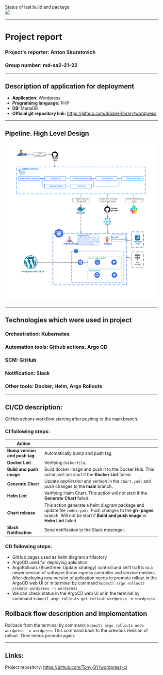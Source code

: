 Status of last build and package <br>
<img src="https://github.com/Tony-BY/wordpress-ci/workflows/Build%20push%20image%20and%20generate%20chart/badge.svg?branch=main" ></br>

---
# **Project report**
### **Project's reporter:** Anton Skuratovich
### **Group number:** md-sa2-21-22
---
## **Description of application for deployment**
- **Application:** Wordpress
- **Programimg language:** PHP
- **DB:** MariaDB
- **Official git repository link:** https://github.com/docker-library/wordpress
---
## Pipeline. High Level Design

![](scheme.svg)

---
## Technologies which were used in project
### **Orchestration:** Kubernetes
### **Automation tools:** Github actions, Argo CD
### **SCM:** GitHub
### **Notification:** Slack
### **Other tools:** Docker, Helm, Argo Rollouts
---

## CI/CD description:
GitHub actions workflow starting after pushing to the main branch.

### CI following steps:
| Action                        |                             |
|------------|------------------------------------------------|
|**Bump version and push tag** | Automatically bump and push tag. |
|**Docker Lint** | Verifying `Dockerfile`.|
|**Build and push image**|Build docker image and push it to the Docker Hub. This action will not start if the **Docker Lint** failed.|
|**Generate Chart**|Update *appVersion* and *version* in the `Chart.yaml` and push changes to the **main** branch.|
|**Helm Lint**|Verifying Helm Chart. This action will not start if the **Generate Chart** failed.|
|**Chart release**|This action generate a helm diagram package and update file `index.yaml`. Push changes to the **gh-pages** branch. Will not be start if **Build and push image** or **Helm Lint** failed.|
|**Slack Notification**|Send notification to the Slack mesenger.|

### CD following steps:

- GitHub pages used as helm diagram artifactory
- ArgoCD used for deploying aplication
- ArgoRollouts (BlueGreen Update strategy) controll and shift traffic to a newer version of software throw ingress controller and service meshes. After deploying new version of aplication needs to promote rollout in the ArgoCD web UI or in terminal by command `kubectl argo rollouts promote wordpress -n wordpress` 
- We can check status in the ArgoCD web UI or in the terminal by command `kubectl argo rollouts get rollout wordpress -n wordpress` 

## Rollback flow description and implementation

Rollback from the terminal by command: `kubectl argo rollouts undo wordpress -n wordpress` 
This command back to the previous revision of rollout.
Then needs promote again.

---

## Links: 
Project repository: https://github.com/Tony-BY/wordpress-ci